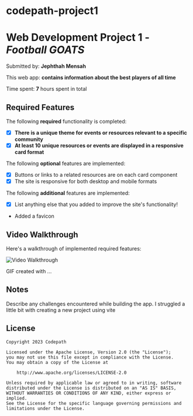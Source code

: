 # codepath-project1
# Web Development Project 1 - *Football GOATS*

Submitted by: **Jephthah Mensah**

This web app: **contains information about the best players of all time**

Time spent: **7** hours spent in total

## Required Features

The following **required** functionality is completed:

- [x] **There is a unique theme for events or resources relevant to a specific community**
- [x] **At least 10 unique resources or events are displayed in a responsive card format**

The following **optional** features are implemented:

- [x] Buttons or links to a related resources are on each card component
- [x] The site is responsive for both desktop and mobile formats

The following **additional** features are implemented:

* [x] List anything else that you added to improve the site's functionality!
- Added a favicon

## Video Walkthrough

Here's a walkthrough of implemented required features:

<img src='https://github.com/Wesucceed/codepath-project1/blob/master/src/assets/codepath-project1.gif' title='Video Walkthrough' width='' alt='Video Walkthrough' />


GIF created with ...
<!-- (https://www.screentogif.com/)! -->

## Notes

Describe any challenges encountered while building the app.
I struggled a little bit with creating a new project using vite

## License

    Copyright 2023 Codepath

    Licensed under the Apache License, Version 2.0 (the "License");
    you may not use this file except in compliance with the License.
    You may obtain a copy of the License at

        http://www.apache.org/licenses/LICENSE-2.0

    Unless required by applicable law or agreed to in writing, software
    distributed under the License is distributed on an "AS IS" BASIS,
    WITHOUT WARRANTIES OR CONDITIONS OF ANY KIND, either express or implied.
    See the License for the specific language governing permissions and
    limitations under the License.
